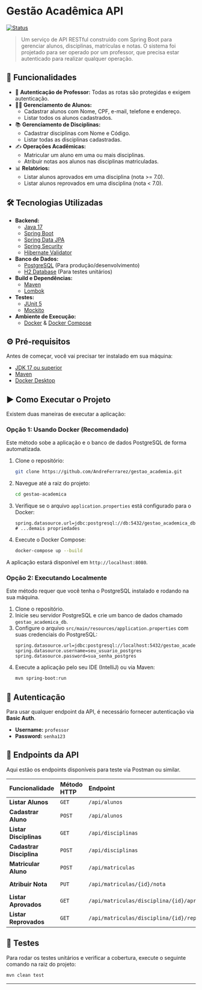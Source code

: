 # Gestão Acadêmica API

[![Status](https://img.shields.io/badge/status-concluído-green)]()

> Um serviço de API RESTful construído com Spring Boot para gerenciar alunos, disciplinas, matrículas e notas. O sistema foi projetado para ser operado por um professor, que precisa estar autenticado para realizar qualquer operação.

## 🚀 Funcionalidades

* 🔐 **Autenticação de Professor:** Todas as rotas são protegidas e exigem autenticação.
* 👨‍🎓 **Gerenciamento de Alunos:**
    * Cadastrar alunos com Nome, CPF, e-mail, telefone e endereço.
    * Listar todos os alunos cadastrados.
* 📚 **Gerenciamento de Disciplinas:**
    * Cadastrar disciplinas com Nome e Código.
    * Listar todas as disciplinas cadastradas.
* ✍️ **Operações Acadêmicas:**
    * Matricular um aluno em uma ou mais disciplinas.
    * Atribuir notas aos alunos nas disciplinas matriculadas.
* 📊 **Relatórios:**
    * Listar alunos aprovados em uma disciplina (nota >= 7.0).
    * Listar alunos reprovados em uma disciplina (nota < 7.0).

## 🛠️ Tecnologias Utilizadas

* **Backend:**
    * [Java 17](https://www.oracle.com/java/technologies/javase/jdk17-archive-downloads.html)
    * [Spring Boot](https://spring.io/projects/spring-boot)
    * [Spring Data JPA](https://spring.io/projects/spring-data-jpa)
    * [Spring Security](https://spring.io/projects/spring-security)
    * [Hibernate Validator](https://hibernate.org/validator/)
* **Banco de Dados:**
    * [PostgreSQL](https://www.postgresql.org/) (Para produção/desenvolvimento)
    * [H2 Database](https://www.h2database.com/html/main.html) (Para testes unitários)
* **Build e Dependências:**
    * [Maven](https://maven.apache.org/)
    * [Lombok](https://projectlombok.org/)
* **Testes:**
    * [JUnit 5](https://junit.org/junit5/)
    * [Mockito](https://site.mockito.org/)
* **Ambiente de Execução:**
    * [Docker](https://www.docker.com/) & [Docker Compose](https://docs.docker.com/compose/)

## ⚙️ Pré-requisitos

Antes de começar, você vai precisar ter instalado em sua máquina:
* [JDK 17 ou superior](https://www.oracle.com/java/technologies/downloads/)
* [Maven](https://maven.apache.org/download.cgi)
* [Docker Desktop](https://www.docker.com/products/docker-desktop/)

## ▶️ Como Executar o Projeto

Existem duas maneiras de executar a aplicação:

### Opção 1: Usando Docker (Recomendado)

Este método sobe a aplicação e o banco de dados PostgreSQL de forma automatizada.

1.  Clone o repositório:
    ```bash
    git clone https://github.com/AndreFerrarez/gestao_academia.git
    ```

2.  Navegue até a raiz do projeto:
    ```bash
    cd gestao-academica
    ```

3.  Verifique se o arquivo `application.properties` está configurado para o Docker:
    ```properties
    spring.datasource.url=jdbc:postgresql://db:5432/gestao_academica_db
    # ...demais propriedades
    ```

4.  Execute o Docker Compose:
    ```bash
    docker-compose up --build
    ```
A aplicação estará disponível em `http://localhost:8080`.

### Opção 2: Executando Localmente

Este método requer que você tenha o PostgreSQL instalado e rodando na sua máquina.

1.  Clone o repositório.
2.  Inicie seu servidor PostgreSQL e crie um banco de dados chamado `gestao_academica_db`.
3.  Configure o arquivo `src/main/resources/application.properties` com suas credenciais do PostgreSQL:
    ```properties
    spring.datasource.url=jdbc:postgresql://localhost:5432/gestao_academica_db
    spring.datasource.username=seu_usuario_postgres
    spring.datasource.password=sua_senha_postgres
    ```
4.  Execute a aplicação pelo seu IDE (IntelliJ) ou via Maven:
    ```bash
    mvn spring-boot:run
    ```

## 🔐 Autenticação

Para usar qualquer endpoint da API, é necessário fornecer autenticação via **Basic Auth**.

* **Username:** `professor`
* **Password:** `senha123`

## 📡 Endpoints da API

Aqui estão os endpoints disponíveis para teste via Postman ou similar.

| Funcionalidade | Método HTTP | Endpoint | Payload / Parâmetros |
| :--- | :--- | :--- | :--- |
| **Listar Alunos** | `GET` | `/api/alunos` | Nenhum |
| **Cadastrar Aluno** | `POST` | `/api/alunos` | `{"nome": "...", "cpf": "...", ...}` |
| **Listar Disciplinas**| `GET` | `/api/disciplinas` | Nenhum |
| **Cadastrar Disciplina**| `POST` | `/api/disciplinas`| `{"nome": "...", "codigo": "..."}` |
| **Matricular Aluno** | `POST` | `/api/matriculas`| Parâmetros na URL: `?alunoId=1&disciplinaId=1` |
| **Atribuir Nota** | `PUT` | `/api/matriculas/{id}/nota` | Parâmetro na URL: `?nota=8.5` |
| **Listar Aprovados** | `GET` | `/api/matriculas/disciplina/{id}/aprovados` | Nenhum |
| **Listar Reprovados** | `GET` | `/api/matriculas/disciplina/{id}/reprovados`| Nenhum |

## 🧪 Testes

Para rodar os testes unitários e verificar a cobertura, execute o seguinte comando na raiz do projeto:

```bash
mvn clean test
```

---
